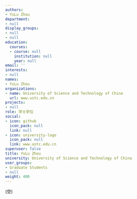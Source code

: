 ```yaml
---
authors:
- YuLu Zhou
department:
- null
display_groups:
- null
- null
education:
  courses:
  - course: null
    institution: null
    year: null
email: ''
interests:
- null
names:
- YuLu Zhou
organizations:
- name: University of Science and Technology of China
  url: www.ustc.edu.cn
projects:
- null
role: 学士学位
social:
- icon: github
  icon_pack: null
  link: null
- icon: university-logo
  icon_pack: null
  link: www.ustc.edu.cn
superuser: false
title: YuLu Zhou
university: University of Science and Technology of China
user_groups:
- Graduate Students
- null
weight: 400
---
```


(空)
